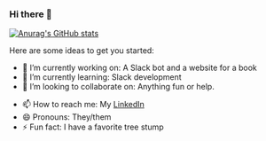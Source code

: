 ### Hi there 👋

<!--
**arsummers/arsummers** is a ✨ _special_ ✨ repository because its `README.md` (this file) appears on your GitHub profile.
-->
[![Anurag's GitHub stats](https://github-readme-stats.vercel.app/api?username=arsummers)](https://github.com/anuraghazra/github-readme-stats)

Here are some ideas to get you started:

- 🔭 I’m currently working on: A Slack bot and a website for a book
- 🌱 I’m currently learning: Slack development
- 👯 I’m looking to collaborate on: Anything fun or help.
<!--
- 💬 Ask me about ...
-->
- 📫 How to reach me: My [LinkedIn](https://www.linkedin.com/in/aliya-summers)
- 😄 Pronouns: They/them
- ⚡ Fun fact: I have a favorite tree stump

